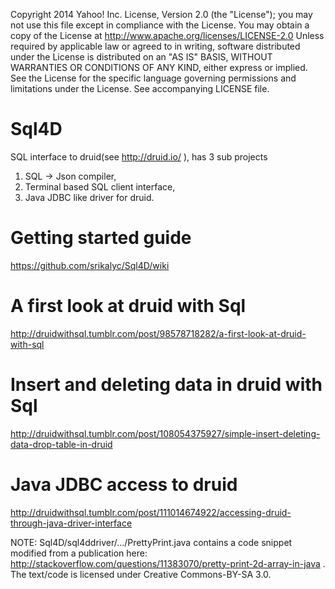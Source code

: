 Copyright 2014 Yahoo! Inc. License, Version 2.0 (the "License"); you may not use this file except in compliance with the License. You may obtain a copy of the License at http://www.apache.org/licenses/LICENSE-2.0 Unless required by applicable law or agreed to in writing, software distributed under the License is distributed on an "AS IS" BASIS, WITHOUT WARRANTIES OR CONDITIONS OF ANY KIND, either express or implied. See the License for the specific language governing permissions and limitations under the License. See accompanying LICENSE file.

Sql4D
=====

SQL interface to druid(see http://druid.io/ ), has 3 sub projects

1) SQL -> Json compiler,
2) Terminal based SQL client interface,
3) Java JDBC like driver for druid.

Getting started guide
=====================
https://github.com/srikalyc/Sql4D/wiki

A first look at druid with Sql
===============================
http://druidwithsql.tumblr.com/post/98578718282/a-first-look-at-druid-with-sql

Insert and deleting data in druid with Sql
===========================================
http://druidwithsql.tumblr.com/post/108054375927/simple-insert-deleting-data-drop-table-in-druid

Java JDBC access to druid
=========================
http://druidwithsql.tumblr.com/post/111014674922/accessing-druid-through-java-driver-interface








NOTE: Sql4D/sql4ddriver/.../PrettyPrint.java contains a code snippet modified from a publication here: http://stackoverflow.com/questions/11383070/pretty-print-2d-array-in-java . The
 text/code is licensed under Creative Commons-BY-SA 3.0.

